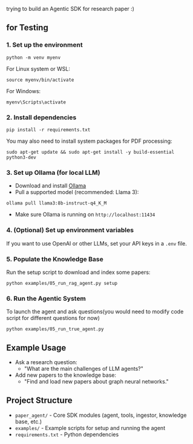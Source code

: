 trying to build an Agentic SDK for research paper :)

## for Testing

### 1. Set up the environment  

```
python -m venv myenv 
```

For Linux system or WSL:
```
source myenv/bin/activate
```
For Windows:
```
myenv\Scripts\activate
```

### 2. Install dependencies

```
pip install -r requirements.txt
```

You may also need to install system packages for PDF processing:
```
sudo apt-get update && sudo apt-get install -y build-essential python3-dev
```

### 3. Set up Ollama (for local LLM)
- Download and install [Ollama](https://ollama.com/)
- Pull a supported model (recommended: Llama 3):
```
ollama pull llama3:8b-instruct-q4_K_M
```
- Make sure Ollama is running on `http://localhost:11434`

### 4. (Optional) Set up environment variables
If you want to use OpenAI or other LLMs, set your API keys in a `.env` file.

### 5. Populate the Knowledge Base 
Run the setup script to download and index some papers:
```
python examples/05_run_rag_agent.py setup
```

### 6. Run the Agentic System
To launch the agent and ask questions(you would need to modify code script for different questions for now)
```
python examples/05_run_true_agent.py
```


## Example Usage

- Ask a research question:
  - "What are the main challenges of LLM agents?"
- Add new papers to the knowledge base:
  - "Find and load new papers about graph neural networks."

## Project Structure
- `paper_agent/` - Core SDK modules (agent, tools, ingestor, knowledge base, etc.)
- `examples/` - Example scripts for setup and running the agent
- `requirements.txt` - Python dependencies

